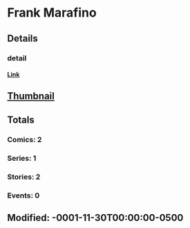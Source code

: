 # Frank  Marafino 
## Details
### detail
#### [Link](http://marvel.com/comics/creators/8507/frank_marafino?utm_campaign=apiRef&utm_source=225578a89fc76f3d20fbffda5d17a88d)
## [Thumbnail](http://i.annihil.us/u/prod/marvel/i/mg/b/40/image_not_available.jpg)
## Totals
### Comics: 2
### Series: 1
### Stories: 2
### Events: 0
## Modified: -0001-11-30T00:00:00-0500